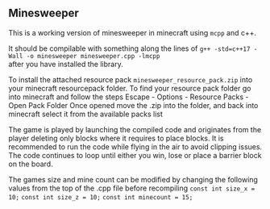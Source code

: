 ## Minesweeper
This is a working version of minesweeper in minecraft using `mcpp` and c++.

It should be compilable with something along the lines of `g++ -std=c++17 - Wall -o minesweeper minesweeper.cpp -lmcpp`  
after you have installed the library.

To install the attached resource pack `minesweeper_resource_pack.zip` into your minecraft resourcepack folder.
To find your resource pack folder go into minecraft and follow the steps
Escape - Options - Resource Packs - Open Pack Folder
Once opened move the .zip into the folder, and back into minecraft select it from the available packs list

The game is played by launching the compiled code and originates from the player deleting only blocks where it
requires to place blocks. It is recommended to run the code while flying in the air to avoid clipping issues.
The code continues to loop until either you win, lose or place a barrier block on the board.

The games size and mine count can be modified by changing the following values from the top of the .cpp file
before recompiling
    `const int size_x = 10;`
    `const int size_z = 10;`
    `const int minecount = 15;`